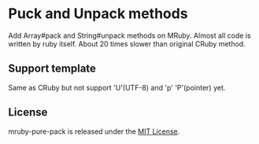 Puck and Unpack methods
=========

Add Array#pack and String#unpack methods on MRuby. Almost all code is written by ruby itself.
About 20 times slower than original CRuby method.

## Support template

Same as CRuby but not support 'U'(UTF-8) and 'p' 'P'(pointer) yet.

## License

mruby-pure-pack is released under the [MIT License](MITL).
